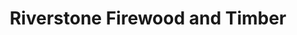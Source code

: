 ---
title: "Riverstone Firewood and Timber"
url: /waipapa/riverstone-firewood-and-timber/
shop: Garten-Center
---